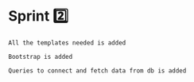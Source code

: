 # Sprint 2️⃣

    All the templates needed is added

    Bootstrap is added

    Queries to connect and fetch data from db is added
